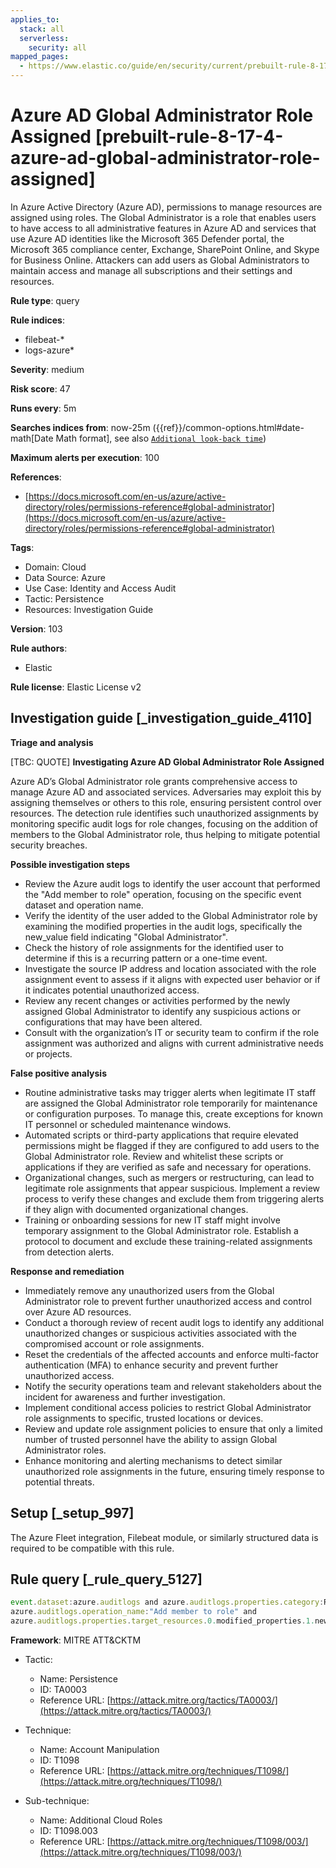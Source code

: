 ```yaml
---
applies_to:
  stack: all
  serverless:
    security: all
mapped_pages:
  - https://www.elastic.co/guide/en/security/current/prebuilt-rule-8-17-4-azure-ad-global-administrator-role-assigned.html
---
```


# Azure AD Global Administrator Role Assigned [prebuilt-rule-8-17-4-azure-ad-global-administrator-role-assigned]

In Azure Active Directory (Azure AD), permissions to manage resources are assigned using roles. The Global Administrator is a role that enables users to have access to all administrative features in Azure AD and services that use Azure AD identities like the Microsoft 365 Defender portal, the Microsoft 365 compliance center, Exchange, SharePoint Online, and Skype for Business Online. Attackers can add users as Global Administrators to maintain access and manage all subscriptions and their settings and resources.

**Rule type**: query

**Rule indices**:

* filebeat-*
* logs-azure*

**Severity**: medium

**Risk score**: 47

**Runs every**: 5m

**Searches indices from**: now-25m ({{ref}}/common-options.html#date-math[Date Math format], see also [`Additional look-back time`](docs-content://solutions/security/detect-and-alert/create-detection-rule.md#rule-schedule))

**Maximum alerts per execution**: 100

**References**:

* [https://docs.microsoft.com/en-us/azure/active-directory/roles/permissions-reference#global-administrator](https://docs.microsoft.com/en-us/azure/active-directory/roles/permissions-reference#global-administrator)

**Tags**:

* Domain: Cloud
* Data Source: Azure
* Use Case: Identity and Access Audit
* Tactic: Persistence
* Resources: Investigation Guide

**Version**: 103

**Rule authors**:

* Elastic

**Rule license**: Elastic License v2

## Investigation guide [_investigation_guide_4110]

**Triage and analysis**

[TBC: QUOTE]
**Investigating Azure AD Global Administrator Role Assigned**

Azure AD’s Global Administrator role grants comprehensive access to manage Azure AD and associated services. Adversaries may exploit this by assigning themselves or others to this role, ensuring persistent control over resources. The detection rule identifies such unauthorized assignments by monitoring specific audit logs for role changes, focusing on the addition of members to the Global Administrator role, thus helping to mitigate potential security breaches.

**Possible investigation steps**

* Review the Azure audit logs to identify the user account that performed the "Add member to role" operation, focusing on the specific event dataset and operation name.
* Verify the identity of the user added to the Global Administrator role by examining the modified properties in the audit logs, specifically the new_value field indicating "Global Administrator".
* Check the history of role assignments for the identified user to determine if this is a recurring pattern or a one-time event.
* Investigate the source IP address and location associated with the role assignment event to assess if it aligns with expected user behavior or if it indicates potential unauthorized access.
* Review any recent changes or activities performed by the newly assigned Global Administrator to identify any suspicious actions or configurations that may have been altered.
* Consult with the organization’s IT or security team to confirm if the role assignment was authorized and aligns with current administrative needs or projects.

**False positive analysis**

* Routine administrative tasks may trigger alerts when legitimate IT staff are assigned the Global Administrator role temporarily for maintenance or configuration purposes. To manage this, create exceptions for known IT personnel or scheduled maintenance windows.
* Automated scripts or third-party applications that require elevated permissions might be flagged if they are configured to add users to the Global Administrator role. Review and whitelist these scripts or applications if they are verified as safe and necessary for operations.
* Organizational changes, such as mergers or restructuring, can lead to legitimate role assignments that appear suspicious. Implement a review process to verify these changes and exclude them from triggering alerts if they align with documented organizational changes.
* Training or onboarding sessions for new IT staff might involve temporary assignment to the Global Administrator role. Establish a protocol to document and exclude these training-related assignments from detection alerts.

**Response and remediation**

* Immediately remove any unauthorized users from the Global Administrator role to prevent further unauthorized access and control over Azure AD resources.
* Conduct a thorough review of recent audit logs to identify any additional unauthorized changes or suspicious activities associated with the compromised account or role assignments.
* Reset the credentials of the affected accounts and enforce multi-factor authentication (MFA) to enhance security and prevent further unauthorized access.
* Notify the security operations team and relevant stakeholders about the incident for awareness and further investigation.
* Implement conditional access policies to restrict Global Administrator role assignments to specific, trusted locations or devices.
* Review and update role assignment policies to ensure that only a limited number of trusted personnel have the ability to assign Global Administrator roles.
* Enhance monitoring and alerting mechanisms to detect similar unauthorized role assignments in the future, ensuring timely response to potential threats.


## Setup [_setup_997]

The Azure Fleet integration, Filebeat module, or similarly structured data is required to be compatible with this rule.


## Rule query [_rule_query_5127]

```js
event.dataset:azure.auditlogs and azure.auditlogs.properties.category:RoleManagement and
azure.auditlogs.operation_name:"Add member to role" and
azure.auditlogs.properties.target_resources.0.modified_properties.1.new_value:"\"Global Administrator\""
```

**Framework**: MITRE ATT&CKTM

* Tactic:

    * Name: Persistence
    * ID: TA0003
    * Reference URL: [https://attack.mitre.org/tactics/TA0003/](https://attack.mitre.org/tactics/TA0003/)

* Technique:

    * Name: Account Manipulation
    * ID: T1098
    * Reference URL: [https://attack.mitre.org/techniques/T1098/](https://attack.mitre.org/techniques/T1098/)

* Sub-technique:

    * Name: Additional Cloud Roles
    * ID: T1098.003
    * Reference URL: [https://attack.mitre.org/techniques/T1098/003/](https://attack.mitre.org/techniques/T1098/003/)



